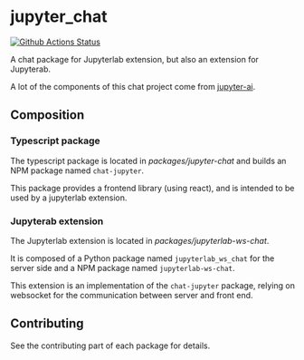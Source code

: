 # jupyter_chat

[![Github Actions Status](https://github.com/jupyterlab-contrib/jupyter-chat/workflows/Build/badge.svg)](https://github.com/jupyterlab-contrib/jupyter-chat/actions/workflows/build.yml)

A chat package for Jupyterlab extension, but also an extension for Jupyterab.

A lot of the components of this chat project come from
[jupyter-ai](https://github.com/jupyterlab/jupyter-ai).

## Composition

### Typescript package

The typescript package is located in *packages/jupyter-chat* and builds an NPM
package named `chat-jupyter`.

This package provides a frontend library (using react), and is intended to be
used by a jupyterlab extension.

### Jupyterab extension

The Jupyterlab extension is located in *packages/jupyterlab-ws-chat*.

It is composed of a Python package named `jupyterlab_ws_chat`
for the server side and a NPM package named `jupyterlab-ws-chat`.

This extension is an implementation of the `chat-jupyter` package, relying on
websocket for the communication between server and front end.

## Contributing

See the contributing part of each package for details.
